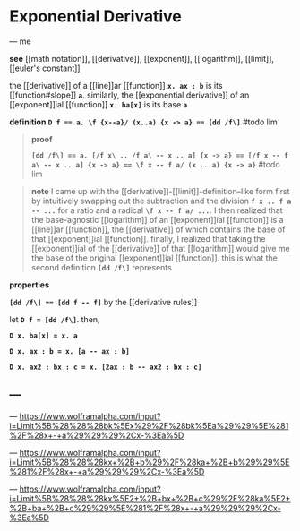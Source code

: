 # Exponential Derivative

&mdash; me

**see** [[math notation]], [[derivative]], [[exponent]], [[logarithm]], [[limit]], [[euler's constant]]

the [[derivative]] of a [[line]]ar [[function]] **`x. ax : b`** is its [[function#slope]] **`a`**. similarly, the [[exponential derivative]] of an [[exponent]]ial [[function]] **`x. ba[x]`** is its base **`a`**

**definition** **`D f == a. \f {x--a}/ (x..a) {x -> a} == [dd /f\]`** #todo lim

> **proof**
>
> **`[dd /f\] == a. [/f x\ .. /f a\ -- x .. a] {x -> a} == [/f x -- f a\ -- x .. a] {x -> a} == \f x -- f a/ (x .. a) {x -> a}`** #todo lim

> **note** I came up with the [[derivative]]-[[limit]]-definition&ndash;like form first by intuitively swapping out the subtraction and the division **`f x .. f a -- ...`** for a ratio and a radical **`\f x -- f a/ ...`**. I then realized that the base-agnostic [[logarithm]] of an [[exponent]]ial [[function]] is a [[line]]ar [[function]], the [[derivative]] of which contains the base of that [[exponent]]ial [[function]]. finally, I realized that taking the [[exponent]]ial of the [[derivative]] of that [[logarithm]] would give me the base of the original [[exponent]]ial [[function]]. this is what the second definition **`[dd /f\]`** represents

**properties**

**`[dd /f\] == [dd f -- f]`** by the [[derivative rules]]

let **`D f = [dd /f\]`**. then,

**`D x. ba[x] = x. a`**

**`D x. ax : b = x. [a -- ax : b]`**

**`D x. ax2 : bx : c = x. [2ax : b -- ax2 : bx : c]`**

## &mdash;

&mdash; <https://www.wolframalpha.com/input?i=Limit%5B%28%28%28bk%5Ex%29%2F%28bk%5Ea%29%29%5E%281%2F%28x+-+a%29%29%29%2Cx-%3Ea%5D>

&mdash; <https://www.wolframalpha.com/input?i=Limit%5B%28%28%28kx+%2B+b%29%2F%28ka+%2B+b%29%29%5E%281%2F%28x+-+a%29%29%29%2Cx-%3Ea%5D>

&mdash; <https://www.wolframalpha.com/input?i=Limit%5B%28%28%28kx%5E2+%2B+bx+%2B+c%29%2F%28ka%5E2+%2B+ba+%2B+c%29%29%5E%281%2F%28x+-+a%29%29%29%2Cx-%3Ea%5D>
